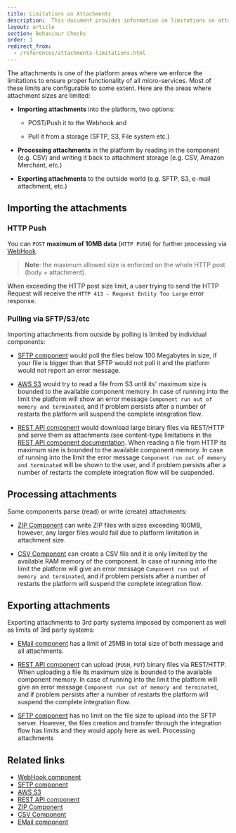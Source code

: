 ```yaml
---
title: Limitations on Attachments
description:  This document provides information on limitations on attachments.
layout: article
section: Behaviour Checks
order: 1
redirect_from:
  - /references/attachments-limitations.html
---
```


The attachments is one of the platform areas where we enforce the limitations to
ensure proper functionality of all micro-services. Most of these limits are
configurable to some extent. Here are the areas where attachment sizes are limited:

*   **Importing attachments** into the platform, two options:

    -   POST/Push it to the Webhook and

    -   Pull it from a storage (SFTP, S3, File system etc.)

*   **Processing attachments** in the platform by reading in the component (e.g. CSV) and writing it back to attachment storage (e.g. CSV, Amazon Merchant, etc.)

*   **Exporting attachments** to the outside world (e.g. SFTP, S3, e-mail attachment, etc.)

## Importing the attachments

### HTTP Push

You can `POST` **maximum of 10MB data** (`HTTP PUSH`) for further processing via
[WebHook](/components/webhook/).

> **Note**: the maximum allowed size is enforced on the whole HTTP post (body + attachment).

When exceeding the HTTP post size limit, a user trying to send the HTTP Request
will receive the `HTTP 413 - Request Entity Too Large` error response.

### Pulling via SFTP/S3/etc

Importing attachments from outside by polling is limited by individual components:

-   [SFTP component](/components/sftp/) would poll the files below 100 Megabytes in size, if your file is bigger than that SFTP would not poll it and the platform would not report an error message.

-   [AWS S3](/components/aws-s3/) would try to read a file from S3 until its' maximum size is bounded to the available component memory. In case of running into the limit the platform will show an error message `Component run out of memory and terminated`, and if problem persists after a number of restarts the platform will suspend the complete integration flow.

-   [REST API component](/components/rest-api/) would download large binary files via REST/HTTP and serve them as attachments (see content-type limitations in the [REST API component documentation](/components/rest-api/#known-limitations). When reading a file from HTTP its maximum size is bounded to the available component memory. In case of running into the limit the error message `Component run out of memory and terminated` will be shown to the user, and if problem persists after a number of restarts the complete  integration flow will be suspended.

## Processing attachments

Some components parse (read) or write (create) attachments:

-   [ZIP Component](/components/zip/) can write ZIP files with sizes exceeding 100MB, however, any larger files would fail due to platform limitation in attachment size.

-   [CSV Component](/components/csv/) can create a CSV file and it is only limited by the available RAM memory of the component. In case of running into the limit the platform will give an error message `Component run out of memory and terminated`, and if problem persists after a number of restarts the platform will suspend the complete integration flow.

## Exporting attachments

Exporting attachments to 3rd party systems imposed by component as well as
limits of 3rd party systems:

-  [EMail component](/components/email/) has a limit of 25MB in total size of both message and all attachments.

-  [REST API component](/components/rest-api/) can upload (`PUSH`, `PUT`) binary files via REST/HTTP. When uploading a file its maximum size is bounded to the available component memory. In case of running into the limit the platform will give an error message `Component run out of memory and terminated`, and if problem persists after a number of restarts the platform will suspend the complete integration flow.

-  [SFTP component](/components/sftp/) has no limit on the file size to upload into the SFTP server. However, the files creation and transfer through the integration flow has limits and they would apply here as well.
Processing attachments

## Related links

- [WebHook component](/components/webhook/)
- [SFTP component](/components/sftp/)
- [AWS S3](/components/aws-s3/)
- [REST API component](/components/rest-api/)
- [ZIP Component](/components/zip/)
- [CSV Component](/components/csv/)
- [EMail component](/components/email/)
